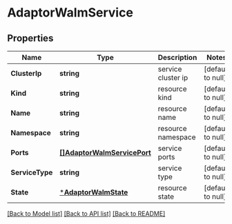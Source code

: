 # AdaptorWalmService

## Properties
Name | Type | Description | Notes
------------ | ------------- | ------------- | -------------
**ClusterIp** | **string** | service cluster ip | [default to null]
**Kind** | **string** | resource kind | [default to null]
**Name** | **string** | resource name | [default to null]
**Namespace** | **string** | resource namespace | [default to null]
**Ports** | [**[]AdaptorWalmServicePort**](adaptor.WalmServicePort.md) | service ports | [default to null]
**ServiceType** | **string** | service type | [default to null]
**State** | [***AdaptorWalmState**](adaptor.WalmState.md) | resource state | [default to null]

[[Back to Model list]](../README.md#documentation-for-models) [[Back to API list]](../README.md#documentation-for-api-endpoints) [[Back to README]](../README.md)


